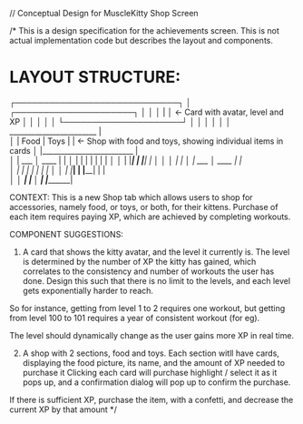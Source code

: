 // Conceptual Design for MuscleKitty Shop Screen

/*
This is a design specification for the achievements screen.
This is not actual implementation code but describes the layout and components.

LAYOUT STRUCTURE:
===============================

┌─────────────────────────────┐
│  ┌─────────────────────┐    │
│  │                     |    │  <- Card with avatar, level and XP
│  │                     │    │
│  └─────────────────────┘    │
│                             │
│                             │
│  ________________________   |   
│ |  Food     |     Toys   |  | <- Shop with food and toys, showing individual items in cards
│ |_________________________  |                          
│ |  ___      │    ____    |  |
│ | |   |     |   |    |   |  │
│ | |___|     |   |____|   |  │
│ │                        |  |
│ |  ___      │    ____    |  |      
│ | |   |     |   |    |   |  │
│ | |___|     |   |____|   |  |      
│ │ _______________________|  |
│                             |
|_____________________________|


CONTEXT:
This is a new Shop tab which allows users to shop for accessories, namely food, or toys, or both, for their kittens.
Purchase of each item requires paying XP, which are achieved by completing workouts. 

COMPONENT SUGGESTIONS:
1. A card that shows the kitty avatar, and the level it currently is. The level is determined by the
number of XP the kitty has gained, which correlates to the consistency and number of workouts the user has done.
Design this such that there is no limit to the levels, and each level gets exponentially harder to reach.

So for instance, getting from level 1 to 2 requires one workout, but getting from level 100 to 101 requires a year of consistent workout (for eg).

The level should dynamically change as the user gains more XP in real time.

2. A shop with 2 sections, food and toys. Each section witll have cards, displaying the food picture, its name, and the amount of XP needed to purchase it
Clicking each card will purchase highlight / select it as it pops up, and a confirmation dialog will pop up to confirm the purchase.

If there is sufficient XP, purchase the item, with a confetti, and decrease the current XP by that amount
*/